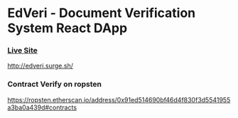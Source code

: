 # EdVeri - Document Verification System React DApp

### [Live Site](http://edveri.surge.sh/)

http://edveri.surge.sh/

### Contract Verify on ropsten

https://ropsten.etherscan.io/address/0x91ed514690bf46d4f830f3d5541955a3ba0a439d#contracts
